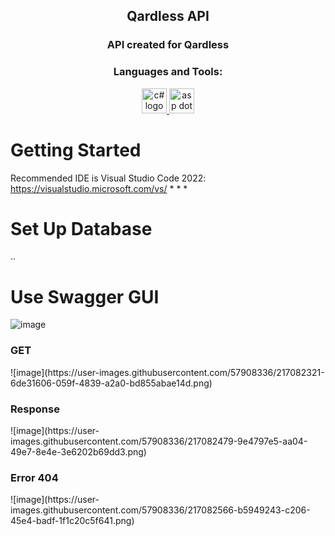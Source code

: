 <h2 align="center">Qardless API</h3>

<h3 align="center">API created for Qardless  </h3>

<h3 align="center">Languages and Tools:</h3>
<p align="center"> <a href="https://learn.microsoft.com/en-us/dotnet/csharp/" target="_blank" rel="noreferrer"> <img src="![image](https://user-images.githubusercontent.com/57908336/217081428-37e4b928-966a-43b9-89aa-fe0caeb5f176.png)" alt="c# logo" width="40" height="40"/> </a><a href="https://learn.microsoft.com/en-us/aspnet/core/introduction-to-aspnet-core?view=aspnetcore-7.0" target="_blank" rel="noreferrer"> <img src="![image](https://user-images.githubusercontent.com/57908336/217081584-3ee6febf-03b2-4b70-b635-25c006f3efc4.png)" alt="asp dot net core" width="40" height="40"/> </a> </p>

# Getting Started

Recommended IDE is Visual Studio Code 2022: https://visualstudio.microsoft.com/vs/
*
*
*

# Set Up Database 

.. 

# Use Swagger GUI 

![image](https://user-images.githubusercontent.com/57908336/217082160-9cdf3686-a065-444f-a4c3-ac9a13f0b146.png)

<h3>GET</h3>
![image](https://user-images.githubusercontent.com/57908336/217082321-6de31606-059f-4839-a2a0-bd855abae14d.png)

<h3>Response</h3>
![image](https://user-images.githubusercontent.com/57908336/217082479-9e4797e5-aa04-49e7-8e4e-3e6202b69dd3.png)

<h3>Error 404</h3>
![image](https://user-images.githubusercontent.com/57908336/217082566-b5949243-c206-45e4-badf-1f1c20c5f641.png)


